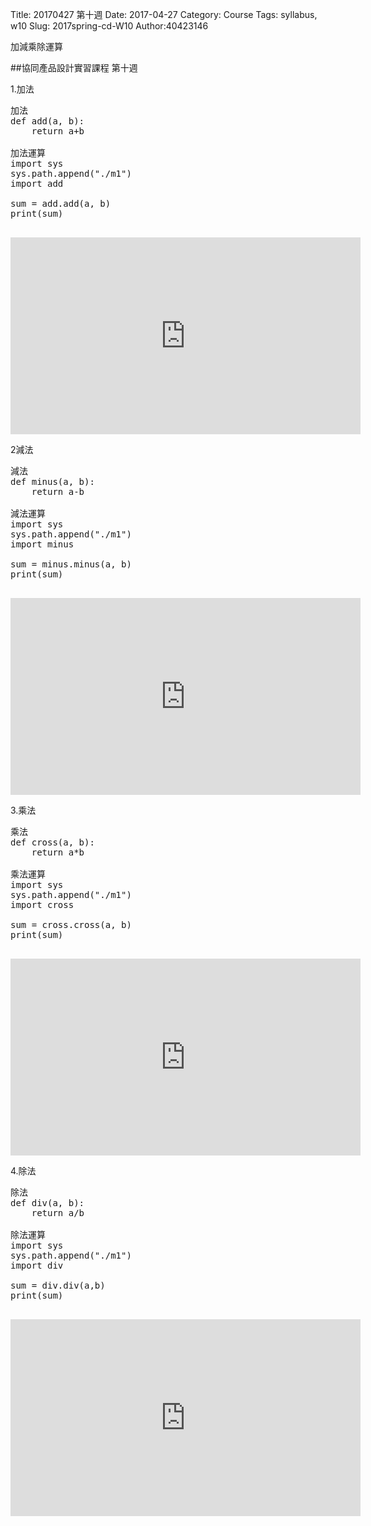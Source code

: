 Title: 20170427 第十週
Date: 2017-04-27
Category: Course
Tags: syllabus, w10
Slug: 2017spring-cd-W10
Author:40423146

加減乘除運算

<!-- PELICAN_END_SUMMARY -->

##協同產品設計實習課程 第十週

1.加法

<pre class="brush: python">
加法
def add(a, b):
    return a+b
 
加法運算  
import sys
sys.path.append("./m1")
import add

sum = add.add(a, b)
print(sum)

</pre>

<iframe width="560" height="315" src="https://www.youtube.com/embed/ES-tNryQ4oM" frameborder="0" allowfullscreen></iframe>



2減法 

<pre class="brush: python">
減法
def minus(a, b):
    return a-b
 
減法運算  
import sys
sys.path.append("./m1")
import minus

sum = minus.minus(a, b)
print(sum)

</pre>

<iframe width="560" height="315" src="https://www.youtube.com/embed/_5nqGaIa9cQ" frameborder="0" allowfullscreen></iframe>



3.乘法 

<pre class="brush: python">
乘法
def cross(a, b):
    return a*b
 
乘法運算  
import sys
sys.path.append("./m1")
import cross

sum = cross.cross(a, b)
print(sum)

</pre>

<iframe width="560" height="315" src="https://www.youtube.com/embed/8MCETHWWo2c" frameborder="0" allowfullscreen></iframe>



4.除法

<pre class="brush: python">
除法
def div(a, b):
    return a/b
 
除法運算  
import sys
sys.path.append("./m1")
import div 

sum = div.div(a,b)
print(sum)

</pre>


<iframe width="560" height="315" src="https://www.youtube.com/embed/p26d9BmPAv0" frameborder="0" allowfullscreen></iframe>



